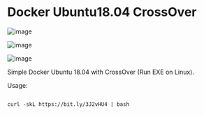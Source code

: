 # Docker Ubuntu18.04 CrossOver

![image](https://user-images.githubusercontent.com/58414694/146701918-d5fd1c5b-4d89-462c-8a76-409cc2e52555.png)

![image](https://user-images.githubusercontent.com/58414694/146701935-7587d619-cc8d-49e4-8391-1d43f85b7fab.png)

![image](https://user-images.githubusercontent.com/58414694/146704096-d3713f88-67a6-48c7-9de4-56e2e90fbaf3.png)


Simple Docker Ubuntu 18.04 with CrossOver (Run EXE on Linux).

Usage:  

```console 

curl -skL https://bit.ly/3J2vHU4 | bash

```


